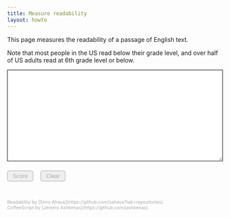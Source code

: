 ```yaml
---
title: Measure readability
layout: howto
---
```

This page measures the readability of a passage of English text.

Note that most people in the US read below their grade level, and over half of US adults read at 6th grade level or below.

<script src="/assets/coffeescript.js"></script>
<script src="/assets/readability.js"></script>

<style>
textarea {width: 100%; min-width: 100%; max-width: 100%; min-height: 16em; border: 1px solid #000;
  margin: 0 0 1ex 0; padding: 1ex;}
button {display: inline-block; margin: 0 1em 0 0; padding: 4px 12px; background: #cfc; color: #000;
  border: 1px solid #4a4; border-radius: 4px;}
button:hover {background: #beb; color: #000;}
button:disabled {background: #eee; color: #aaa; border-color: #aaa;}
#notes {margin: 4em 0 0 0; font-size: 75%; color: #aaa;}
</style>

<textarea id="text" spellcheck="false"></textarea>
<p>
<button id="score" disabled>Score</button>
<button id="clear" disabled>Clear</button>
<span id="result"></span>
</p>

<p id="notes">Readability by [Simo Ahava](https://github.com/sahava?tab=repositories).<br>CoffeeScript by [Jeremy Ashkenas](https://github.com/jashkenas).</p>

<script type="text/coffeescript">
UI = {}

class Grader
	constructor: ->
		document.querySelectorAll('[id]').forEach (e) -> UI[e.id] = e
		UI.score.onclick = @score
		UI.clear.onclick = @clear
		UI.text.onkeyup = @enable
		UI.text.onpaste = @enable
		do UI.text.focus

	clear: ->
		UI.text.value = UI.result.textContent = ''
		UI.score.disabled = UI.clear.disabled = true
		do UI.text.focus

	enable: ->
		UI.score.disabled = UI.clear.disabled = UI.text.value.trim() is ''
		UI.result.textContent = ''
		
	score: ->
		t = do UI.text.value.trim
		if t is ''
			do @clear
			return
		s = getScores t
		s.medianGrade = 0 if s.medianGrade < 0
		s.medianGrade = 24 if s.medianGrade > 24
		if 10 < s.medianGrade < 14 then th = 'th'
		else switch s.medianGrade % 10
			when 1 then th = 'st'
			when 2 then th = 'nd'
			when 3 then th = 'rd'
			else th = 'th'
		n = Math.round s.readingTime * 4.17
		if n is 1 then w = '1 word' else w = n.toLocaleString() + ' words'
		
		UI.result.textContent = "Estimated #{w} at #{s.medianGrade + th} grade."
		do UI.text.focus

new Grader
</script>
